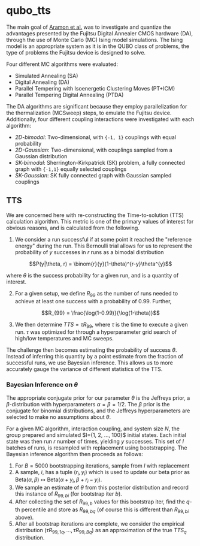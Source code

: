 # qubo_tts

The main goal of [Aramon et al.](https://arxiv.org/pdf/1806.08815.pdf) was to investigate and quantize the advantages
presented by the Fujitsu Digital Annealer CMOS hardware (DA), through the use of Monte Carlo (MC) Ising model simulations.
The Ising model is an appropriate system as it is in the QUBO class of problems, the type of problems the Fujitsu device is
designed to solve.

Four different MC algorithms were evaluated:

- Simulated Annealing (SA)
- Digital Annealing (DA)
- Parallel Tempering with Isoenergetic Clustering Moves (PT+ICM)
- Parallel Tempering Digital Annealing (PTDA)

The DA algorithms are significant because they employ parallelization for the thermalization (MCSweep) steps,
to emulate the Fujitsu device. Additionally, four different coupling interactions were investigated with each algorithm:

- _2D-bimodal_: Two-dimensional, with `{-1, 1}` couplings with equal probability
- _2D-Gaussian_: Two-dimensional, with couplings sampled from a Gaussian distribution
- _SK-bimodal_: Sherrington-Kirkpatrick (SK) problem, a fully connected graph with `{-1,1}` equally selected couplings
- _SK-Gaussian_: SK fully connected graph with Gaussian sampled couplings

## TTS

We are concerned here with re-constructing the Time-to-solution (TTS) calculation algorithm.
This metric is one of the primary values of interest for obvious reasons, and is calculated from the following.

1. We consider a run successful if at some point it reached the "reference energy" during the run. This Bernoulli 
   trial allows for us to represent the probability of $y$ successes in $r$ runs as a bimodal distribution
```math
P(y|\theta, r) = \binom{r}{y}(1-\theta)^{r-y}\theta^{y}
```
where $\theta$ is the success probability for a given run, and is a quantity of interest.

2. For a given setup, we define $R_{99}$ as the number of runs needed to achieve at least one success with a probability of 0.99. Further,
```math
R_{99} = \frac{\log(1-0.99)}{\log(1-\theta)}
```

3. We then determine $TTS = \tau R_{99}$, where $\tau$ is the time to execute a given run. 
$\tau$ was optimized for through a hyperparameter grid search of high/low temperatures and MC sweeps.

The challenge then becomes estimating the probability of success $\theta$.
Instead of inferring this quantity by a point estimate from the fraction of successful runs,
we use Bayesian inference. This allows us to more accurately gauge the variance of different statistics of the TTS.

### Bayesian Inference on $`\theta`$

The appropriate conjugate prior for our parameter $\theta$ is the Jeffreys prior, a $\beta$-distribution with hyperparameters
$\alpha = \beta = 1/2$. The $\beta$ prior is the conjugate for binomial distributions, and the Jeffreys hyperparameters
are selected to make no assumptions about $\theta$.

For a given MC algorithm, interaction coupling, and system size $N$, the group prepared and simulated $I=\{1, 2, ..., 100}\$ initial states.
Each initial state was then run $r$ number of times, yielding $y$ successes.
This set of $I$ batches of runs, is resampled with replacement using bootstrapping.
The Bayesian inference algorithm then proceeds as follows:

1. For $B=5000$ bootstrapping iterations, sample from $I$ with replacement
2. A sample, $i$, has a tuple $(r_i, y_i)$ which is used to update our beta prior as $\text{Beta}(\alpha, \beta) \mapsto \text{Beta}(\alpha + y_i, \beta + r_i - y_i)$.
3. We sample an estimate of $\theta$ from this posterior distribution and record this instance of $R_{99,bi}$ (for bootstrap iter $b$).
4. After collecting the set of $R_{99,b}$ values for this bootstrap iter, find the $q$-th percentile and store as $R_{99,bq}$ (of course this is different than $R_{99,bi}$ above).
5. After all bootstrap iterations are complete, we consider the empirical distribution $(\tau R_{99,1q}, ..., \tau R_{99,Bq})$ as an approximation of the true $TTS_q$ distribution.

